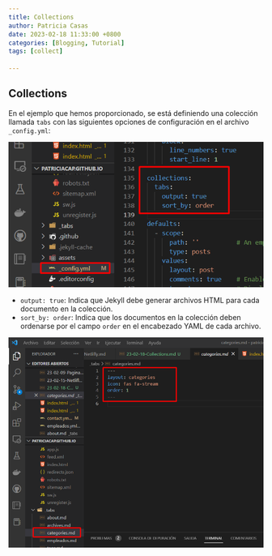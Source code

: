 ```yaml
---
title: Collections 
author: Patricia Casas
date: 2023-02-18 11:33:00 +0800
categories: [Blogging, Tutorial]
tags: [collect]

---
```


## Collections

En el ejemplo que hemos proporcionado, se está definiendo una colección llamada `tabs` con las siguientes opciones de configuración en el archivo `_config.yml`:

![Desktop View](/assets/img/Screenshot_2.png)


- `output: true`: Indica que Jekyll debe generar archivos HTML para cada documento en la colección.
- `sort_by: order`: Indica que los documentos en la colección deben ordenarse por el campo `order` en el encabezado YAML de cada archivo.

![Desktop View](/assets/img/Screenshot_1.png)